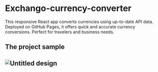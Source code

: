 # Exchango-currency-converter 

This responsive React app converts currencies using up-to-date API data. Deployed on GitHub Pages, it offers quick and accurate currency conversions. Perfect for travelers and business needs.

<h2>
  The project sample
<h2/>

![Untitled design](https://github.com/user-attachments/assets/115888c6-bf9e-4d84-8cd1-659e54dc56de)

